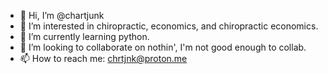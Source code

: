 - 👋 Hi, I’m @chartjunk
- 👀 I’m interested in chiropractic, economics, and chiropractic economics.
- 🌱 I’m currently learning python.
- 💞️ I’m looking to collaborate on nothin', I'm not good enough to collab. 
- 📫 How to reach me: chrtjnk@proton.me

<!---
chartjunk/chartjunk is a ✨ special ✨ repository because its `README.md` (this file) appears on your GitHub profile.
You can click the Preview link to take a look at your changes.
--->
